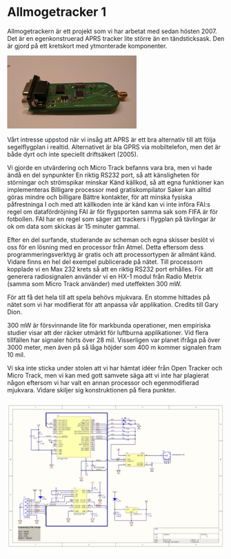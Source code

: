 Allmogetracker 1
================

Allmogetrackern är ett projekt som vi har arbetat med sedan hösten 2007. 
Det är en egenkonstruerad APRS tracker lite större än en tändsticksask. Den är gjord 
på ett kretskort med ytmonterade komponenter.

<a href="img/almtracker1.1x600.jpg"><img src="img/almtracker1.1x600.jpg" width="300px"></a>

Vårt intresse uppstod när vi insåg att APRS är ett bra alternativ till att följa segelflygplan 
i realtid. Alternativet är bla GPRS via mobiltelefon, men det är både dyrt och inte speciellt 
driftsäkert (2005). 

Vi gjorde en utvärdering och Micro Track befanns vara bra, men vi hade ändå en del synpunkter
En riktig RS232 port, så att känsligheten för störningar och strömspikar minskar Känd källkod, 
så att egna funktioner kan implementeras Billigare processor med gratiskompilator Saker kan 
alltid göras mindre och billigare Bättre kontakter, för att minska fysiska påfrestninga I och med 
att källkoden inte är känd kan vi inte införa FAI:s regel om datafördröjning FAI är för flygsporten 
samma sak som FIFA är för fotbollen. FAI har en regel som säger att trackers i flygplan på tävlingar 
är ok om data som skickas är 15 minuter gammal.

Efter en del surfande, studerande av scheman och egna skisser beslöt vi oss för en lösning med en 
processor från Atmel. Detta eftersom dess programmeringsverktyg är gratis och att processortypen är 
allmänt känd. Vidare finns en hel del exempel publicerade på nätet. Till processorn kopplade vi en 
Max 232 krets så att en riktig RS232 port erhålles. För att generera radiosignalen använder vi en
 HX-1 modul från Radio Metrix (samma som Micro Track använder) med uteffekten 300 mW.

För att få det hela till att spela behövs mjukvara. En stomme hittades på nätet som vi har modifierat 
för att anpassa vår applikation. Credits till Gary Dion.

300 mW är försvinnande lite för markbunda operationer, men empiriska studier visar att der räcker utmärkt 
för luftburna applikationer. Vid flera tillfällen har signaler hörts över 28 mil. Visserligen var planet 
ifråga på över 3000 meter, men även på så låga höjder som 400 m kommer signalen fram 10 mil.

Vi ska inte sticka under stolen att vi har hämtat idéer från Open Tracker och Micro Track, men vi kan med gott 
samvete säga att vi inte har plagierat någon eftersom vi har valt en annan processor och egenmodifierad 
mjukvara. Vidare skiljer sig konstruktionen på flera punkter.

<a href="img/almtracker_1_schematic_1_1.jpg"><img src="img/almtracker_1_schematic_1_1.jpg" width="600px"></a>


